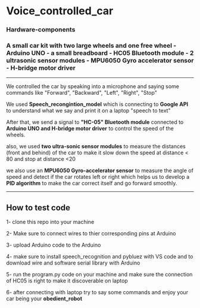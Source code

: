 ﻿# Voice_controlled_car

### Hardware-components
### A small car kit with two large wheels and one free wheel - Arduino UNO - a small breadboard - HC05 Bluetooth module - 2 ultrasonic sensor modules - MPU6050 Gyro accelerator sensor - H-bridge motor driver 
********************
We controlled the car by speaking into a microphone and saying some commands like "Forward", "Backward", "Left", "Right", "Stop"

We used **Speech_recongintion_model** which is connecting to **Google API** to understand what we say and print it on a laptop "speech to text"

After that, we send a signal to **"HC-05" Bluetooth module** connected to **Arduino UNO and H-bridge motor driver** to control the speed of the wheels.

also, we used **two ultra-sonic sensor modules** to measure the distances (front and behind) of the car to make it slow down the speed at distance < 80 and stop at distance <20

we also use an **MPU6050 Gyro-accelerator sensor** to measure the angle of speed and detect if the car rotates left or right which helps us to develop a **PID algorithm** to make the car correct itself and go forward smoothly.
*****************************
## How to test code
1- clone this repo into your machine

2- Make sure to connect wires to thier corresponding pins at Arduino

3- upload Arduino code to the Arduino

4- make sure to install speech_recognition and pybluez with VS code and to download wire and software serial library with Arduino

5- run the program.py code on your machine and make sure the connection of HC05 is right to make it discoverable on laptop

6- after connecting with laptop try to say some commands and enjoy your car being your  **obedient_robot**

